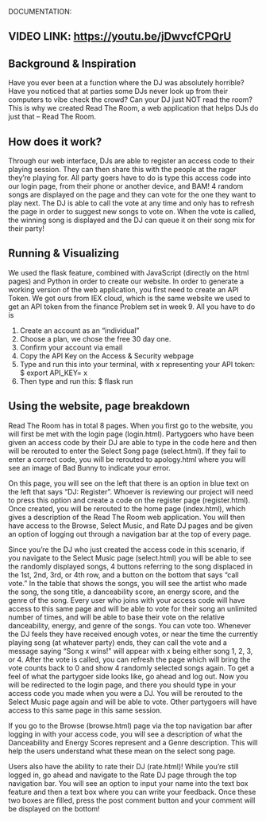 DOCUMENTATION:

## VIDEO LINK: https://youtu.be/jDwvcfCPQrU

## Background & Inspiration

Have you ever been at a function where the DJ was absolutely horrible? Have you noticed that at parties some DJs never look up from their computers to vibe check the crowd? Can your DJ just NOT read the room? This is why we created Read The Room, a web application that helps DJs do just that – Read The Room.

## How does it work?
Through our web interface, DJs are able to register an access code to their playing session. They can then share this with the people at the rager they’re playing for. All party goers have to do is type this access code into our login page, from their phone or another device, and BAM! 4 random songs are displayed on the page and they can vote for the one they want to play next. The DJ is able to call the vote at any time and only has to refresh the page in order to suggest new songs to vote on. When the vote is called, the winning song is displayed and the DJ can queue it on their song mix for their party!

## Running & Visualizing
We used the flask feature, combined with JavaScript (directly on the html pages) and Python in order to create our website. In order to generate a working version of the web application, you first need to create an API Token. We got ours from IEX cloud, which is the same website we used to get an API token from the finance Problem set in week 9. All you have to do is
1. Create an account as an “individual”
2. Choose a plan, we chose the free 30 day one.
3. Confirm your account via email
4. Copy the API Key on the Access & Security webpage
5. Type and run this into your terminal, with x representing your API token:
    $ export API_KEY= x
6. Then type and run this:
    $ flask run


## Using the website, page breakdown

Read The Room has in total 8 pages. When you first go to the website, you will first be met with the login page (login.html). Partygoers who have been given an access code by their DJ are able to type in the code here and then will be rerouted to enter the Select Song page (select.html). If they fail to enter a correct code, you will be rerouted to apology.html where you will see an image of Bad Bunny to indicate your error.

On this page, you will see on the left that there is an option in blue text on the left that says “DJ: Register”. Whoever is reviewing our project will need to press this option and create a code on the register page (register.html). Once created, you will be rerouted to the home page (index.html), which gives a description of the Read The Room web application. You will then have access to the Browse, Select Music, and  Rate DJ pages and be given an option of logging out through a navigation bar at the top of every page.

Since you’re the DJ who just created the access code in this scenario, if you navigate to the Select Music page (select.html) you will be able to see the randomly displayed songs, 4 buttons referring to the song displaced in the 1st, 2nd, 3rd, or 4th row, and a button on the bottom that says “call vote.”  In the table that shows the songs, you will see the artist who made the song, the song title, a danceability score, an energy score, and the genre of the song.  Every user who joins with your access code will have access to this same page and will be able to vote for their song an unlimited number of times, and will be able to base their vote on the relative danceability, energy, and genre of the songs. You can vote too. Whenever the DJ feels they have received enough votes, or near the time the currently playing song (at whatever party) ends, they can call the vote and a message saying “Song x wins!” will appear with x being either song 1, 2, 3, or 4. After the vote is called, you can refresh the page which will bring the vote counts back to 0 and show 4 randomly selected songs again.
To get a feel of what the partygoer side looks like, go ahead and log out. Now you will be redirected to the login page, and there you should type in your access code you made when you were a DJ. You will be rerouted to the Select Music page again and will be able to vote. Other partygoers will have access to this same page in this same session.

If you go to the Browse (browse.html) page via the top navigation bar after logging in with your access code, you will see a description of what the Danceability and Energy Scores represent and a Genre description. This will help the users understand what these mean on the select song page.

Users also have the ability to rate their DJ (rate.html)! While you’re still logged in, go ahead and navigate to the Rate DJ page through the top navigation bar. You will see an option to input your name into the text box feature and then a text box where you can write your feedback. Once these two boxes are filled, press the post comment button and your comment will be displayed on the bottom!

